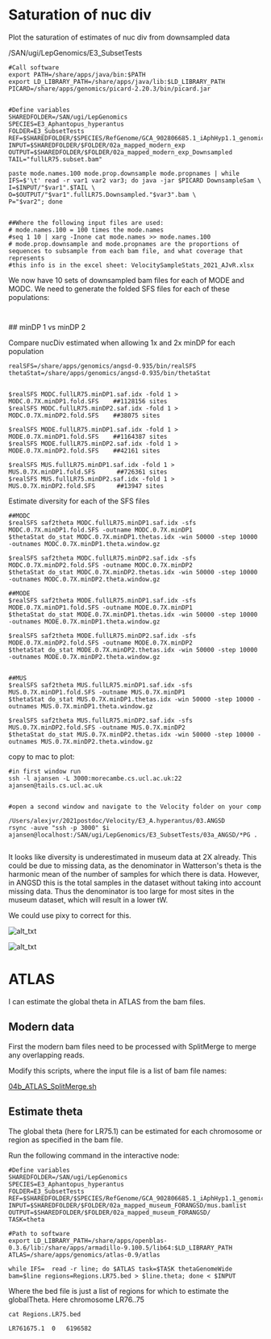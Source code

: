 # Saturation of nuc div

Plot the saturation of estimates of nuc div from downsampled data


/SAN/ugi/LepGenomics/E3_SubsetTests

```
#Call software
export PATH=/share/apps/java/bin:$PATH
export LD_LIBRARY_PATH=/share/apps/java/lib:$LD_LIBRARY_PATH
PICARD=/share/apps/genomics/picard-2.20.3/bin/picard.jar


#Define variables
SHAREDFOLDER=/SAN/ugi/LepGenomics
SPECIES=E3_Aphantopus_hyperantus
FOLDER=E3_SubsetTests
REF=$SHAREDFOLDER/$SPECIES/RefGenome/GCA_902806685.1_iAphHyp1.1_genomic.fna
INPUT=$SHAREDFOLDER/$FOLDER/02a_mapped_modern_exp
OUTPUT=$SHAREDFOLDER/$FOLDER/02a_mapped_modern_exp_Downsampled
TAIL="fullLR75.subset.bam"

paste mode.names.100 mode.prop.downsample mode.propnames | while IFS=$'\t' read -r var1 var2 var3; do java -jar $PICARD DownsampleSam \
I=$INPUT/"$var1".$TAIL \
O=$OUTPUT/"$var1".fullLR75.Downsampled."$var3".bam \
P="$var2"; done


##Where the following input files are used: 
# mode.names.100 = 100 times the mode.names 
#seq 1 10 | xarg -Inone cat mode.names >> mode.names.100
# mode.prop.downsample and mode.propnames are the proportions of sequences to subsample from each bam file, and what coverage that represents
#this info is in the excel sheet: VelocitySampleStats_2021_AJvR.xlsx

```

We now have 10 sets of downsampled bam files for each of MODE and MODC. We need to generate the folded SFS files for each of these populations: 

```


```


## minDP 1 vs minDP 2

Compare nucDiv estimated when allowing 1x and 2x minDP for each population
```
realSFS=/share/apps/genomics/angsd-0.935/bin/realSFS
thetaStat=/share/apps/genomics/angsd-0.935/bin/thetaStat


$realSFS MODC.fullLR75.minDP1.saf.idx -fold 1 > MODC.0.7X.minDP1.fold.SFS    ##1128156 sites
$realSFS MODC.fullLR75.minDP2.saf.idx -fold 1 > MODC.0.7X.minDP2.fold.SFS    ##38075 sites

$realSFS MODE.fullLR75.minDP1.saf.idx -fold 1 > MODE.0.7X.minDP1.fold.SFS    ##1164387 sites
$realSFS MODE.fullLR75.minDP2.saf.idx -fold 1 > MODE.0.7X.minDP2.fold.SFS    ##42161 sites

$realSFS MUS.fullLR75.minDP1.saf.idx -fold 1 > MUS.0.7X.minDP1.fold.SFS      ##726361 sites
$realSFS MUS.fullLR75.minDP2.saf.idx -fold 1 > MUS.0.7X.minDP2.fold.SFS      ##13947 sites
```


Estimate diversity for each of the SFS files
```
##MODC
$realSFS saf2theta MODC.fullLR75.minDP1.saf.idx -sfs MODC.0.7X.minDP1.fold.SFS -outname MODC.0.7X.minDP1
$thetaStat do_stat MODC.0.7X.minDP1.thetas.idx -win 50000 -step 10000 -outnames MODC.0.7X.minDP1.theta.window.gz

$realSFS saf2theta MODC.fullLR75.minDP2.saf.idx -sfs MODC.0.7X.minDP2.fold.SFS -outname MODC.0.7X.minDP2
$thetaStat do_stat MODC.0.7X.minDP2.thetas.idx -win 50000 -step 10000 -outnames MODC.0.7X.minDP2.theta.window.gz

##MODE
$realSFS saf2theta MODE.fullLR75.minDP1.saf.idx -sfs MODE.0.7X.minDP1.fold.SFS -outname MODE.0.7X.minDP1
$thetaStat do_stat MODE.0.7X.minDP1.thetas.idx -win 50000 -step 10000 -outnames MODE.0.7X.minDP1.theta.window.gz

$realSFS saf2theta MODE.fullLR75.minDP2.saf.idx -sfs MODE.0.7X.minDP2.fold.SFS -outname MODE.0.7X.minDP2
$thetaStat do_stat MODE.0.7X.minDP2.thetas.idx -win 50000 -step 10000 -outnames MODE.0.7X.minDP2.theta.window.gz


##MUS
$realSFS saf2theta MUS.fullLR75.minDP1.saf.idx -sfs MUS.0.7X.minDP1.fold.SFS -outname MUS.0.7X.minDP1
$thetaStat do_stat MUS.0.7X.minDP1.thetas.idx -win 50000 -step 10000 -outnames MUS.0.7X.minDP1.theta.window.gz

$realSFS saf2theta MUS.fullLR75.minDP2.saf.idx -sfs MUS.0.7X.minDP2.fold.SFS -outname MUS.0.7X.minDP2
$thetaStat do_stat MUS.0.7X.minDP2.thetas.idx -win 50000 -step 10000 -outnames MUS.0.7X.minDP2.theta.window.gz
```


copy to mac to plot: 
```
#in first window run 
ssh -l ajansen -L 3000:morecambe.cs.ucl.ac.uk:22 ajansen@tails.cs.ucl.ac.uk


#open a second window and navigate to the Velocity folder on your comp

/Users/alexjvr/2021postdoc/Velocity/E3_A.hyperantus/03.ANGSD
rsync -auve "ssh -p 3000" $i ajansen@localhost:/SAN/ugi/LepGenomics/E3_SubsetTests/03a_ANGSD/*PG .


```


It looks like diversity is underestimated in museum data at 2X already. This could be due to missing data, as the denominator in Watterson's theta is the harmonic mean of the number of samples for which there is data. However, in ANGSD this is the total samples in the dataset without taking into account missing data. Thus the denominator is too large for most sites in the museum dataset, which will result in a lower tW. 

We could use pixy to correct for this. 


![alt_txt][Fig1_hist]

[Fig1_hist]:https://user-images.githubusercontent.com/12142475/135264361-d2142190-6674-4e4e-9803-dd844c53741b.png



![alt_txt][Fig2_linegraph]

[Fig2_linegraph]:https://user-images.githubusercontent.com/12142475/135264347-20f3547a-b52b-4447-be51-cc3f4311cdba.png






# ATLAS


I can estimate the global theta in ATLAS from the bam files. 

## Modern data

First the modern bam files need to be processed with SplitMerge to merge any overlapping reads. 

Modify this scripts, where the input file is a list of bam file names: 

[04b_ATLAS_SplitMerge.sh](https://github.com/alexjvr1/VelocityUCL/blob/main/ATLAS/Scripts/04b_ATLAS_SplitMerge.sh)



## Estimate theta

The global theta (here for LR75.1) can be estimated for each chromosome or region as specified in the bam file. 

Run the following command in the interactive node: 
```
#Define variables
SHAREDFOLDER=/SAN/ugi/LepGenomics
SPECIES=E3_Aphantopus_hyperantus
FOLDER=E3_SubsetTests
REF=$SHAREDFOLDER/$SPECIES/RefGenome/GCA_902806685.1_iAphHyp1.1_genomic.fna
INPUT=$SHAREDFOLDER/$FOLDER/02a_mapped_museum_FORANGSD/mus.bamlist
OUTPUT=$SHAREDFOLDER/$FOLDER/02a_mapped_museum_FORANGSD/
TASK=theta

#Path to software
export LD_LIBRARY_PATH=/share/apps/openblas-0.3.6/lib:/share/apps/armadillo-9.100.5/lib64:$LD_LIBRARY_PATH
ATLAS=/share/apps/genomics/atlas-0.9/atlas

while IFS=  read -r line; do $ATLAS task=$TASK thetaGenomeWide bam=$line regions=Regions.LR75.bed > $line.theta; done < $INPUT
```

Where the bed file is just a list of regions for which to estimate the globalTheta. Here chromosome LR76..75
```
cat Regions.LR75.bed 

LR761675.1	0	6196582

```
